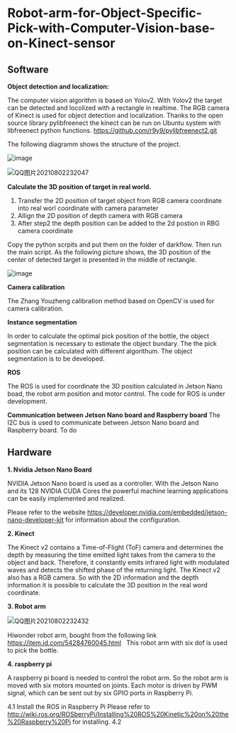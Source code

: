 # Robot-arm-for-Object-Specific-Pick-with-Computer-Vision-base-on-Kinect-sensor


## Software
**Object detection and localization:**

The computer vision algorithm is based on Yolov2. With Yolov2 the target can be detected and locolized with a rectangle in realtime.
The RGB camera of Kinect is used for object detection and localization.
Thanks to the open source library pylibfreenect the kinect can be run on Ubuntu system with libfreenect python functions.
https://github.com/r9y9/pylibfreenect2.git

The following diagramm shows the structure of the project.

![image](https://user-images.githubusercontent.com/38363960/127919027-79697872-2fc0-404a-b8ec-7d7463aaca59.png)

![QQ图片20210802232047](https://user-images.githubusercontent.com/38363960/127925409-1e488732-9ce6-43d9-a612-e02d76f45e7a.jpg)


**Calculate the 3D position of target in real world.**
1. Transfer the 2D position of target object from RGB camera coordinate into real worl coordinate with camera parameter
2. Allign the 2D position of depth camera with RGB camera
3. After step2 the depth position can be added to the 2d postion in RBG camera coordinate

Copy the python scrpits and put them on the folder of darkflow. Then run the main script. 
As the following picture shows, the 3D position of the center of detected target is presented in the middle of rectangle.

![image](https://user-images.githubusercontent.com/38363960/127788096-b8303176-fe89-4432-bbc6-ad6b63a56593.png)


**Camera calibration**

The Zhang Youzheng calibration method based on OpenCV is used for camera calibration.

**Instance segmentation**

In order to calculate the optimal pick position of the bottle, the object segmentation is necessary to estimate the object bundary. The the pick position can be calculated with different algorithum. The object segmentation is to be developed.

**ROS**

The ROS is used for coordinate the 3D position calculated in Jetson Nano boad, the robot arm position and motor control.
The code for ROS is under development.

**Communication between Jetson Nano board and Raspberry board**
The I2C bus is used to communicate between Jetson Nano board and Raspberry board.
To do



## Hardware
**1. Nvidia Jetson Nano Board**

NVIDIA Jetson Nano board is used as a controller. With the Jetson Nano and its 128 NVIDIA CUDA Cores the powerful machine learning applications can be easily implemented and realized.

Please refer to the website https://developer.nvidia.com/embedded/jetson-nano-developer-kit for information about the configuration.

**2. Kinect**

The Kinect v2 contains a Time-of-Flight (ToF) camera and determines the depth by measuring the time emitted light takes from the camera to the object and back. Therefore, it constantly emits infrared light with modulated waves and detects the shifted phase of the returning light.
The Kinect v2 also has a RGB camera. So with the 2D information and the depth information it is possible to calculate the 3D position in the real word coordinate.

**3. Robot arm**

![QQ图片20210802232432](https://user-images.githubusercontent.com/38363960/127925775-a15af2f4-d33e-4860-850a-9f18049abb05.jpg)


Hiwonder robot arm, bought from the following link
https://item.jd.com/54284760045.html
 
This robot arm with six dof is used to pick the bottle. 

**4. raspberry pi**

A raspberry pi board is needed to control the robot arm. So the robot arm is moved with six motors mounted on joints. Each motor is driven by PWM signal, which can be sent out by six GPIO ports in Raspberry Pi.

4.1 Install the ROS in Raspberry Pi
Please refer to http://wiki.ros.org/ROSberryPi/Installing%20ROS%20Kinetic%20on%20the%20Raspberry%20Pi for installing.
4.2


